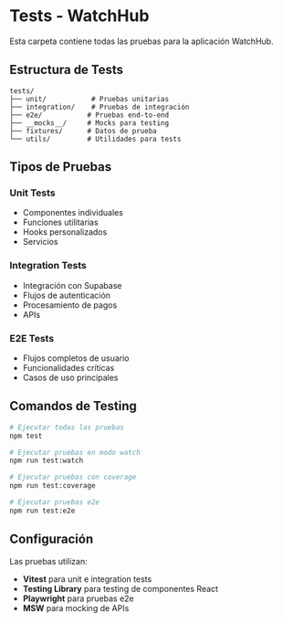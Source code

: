 # Tests - WatchHub

Esta carpeta contiene todas las pruebas para la aplicación WatchHub.

## Estructura de Tests

```
tests/
├── unit/           # Pruebas unitarias
├── integration/    # Pruebas de integración
├── e2e/           # Pruebas end-to-end
├── __mocks__/     # Mocks para testing
├── fixtures/      # Datos de prueba
└── utils/         # Utilidades para tests
```

## Tipos de Pruebas

### Unit Tests
- Componentes individuales
- Funciones utilitarias
- Hooks personalizados
- Servicios

### Integration Tests
- Integración con Supabase
- Flujos de autenticación
- Procesamiento de pagos
- APIs

### E2E Tests
- Flujos completos de usuario
- Funcionalidades críticas
- Casos de uso principales

## Comandos de Testing

```bash
# Ejecutar todas las pruebas
npm test

# Ejecutar pruebas en modo watch
npm run test:watch

# Ejecutar pruebas con coverage
npm run test:coverage

# Ejecutar pruebas e2e
npm run test:e2e
```

## Configuración

Las pruebas utilizan:
- **Vitest** para unit e integration tests
- **Testing Library** para testing de componentes React
- **Playwright** para pruebas e2e
- **MSW** para mocking de APIs
